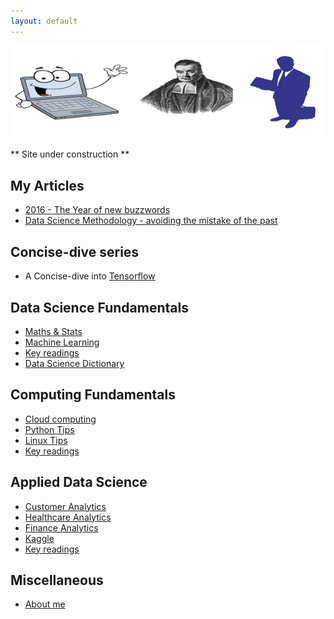 ```yaml
---
layout: default
---
```


![Image](img/logo2.png)

** Site under construction **

## My Articles
- [2016 - The Year of new buzzwords](https://www.linkedin.com/pulse/year-new-buzzwords-badrul-alom?trk=pulse_spock-articles)
- [Data Science Methodology - avoiding the mistake of the past](https://www.linkedin.com/pulse/data-science-methodology-badrul-alom?trk=pulse_spock-articles)

## Concise-dive series

- A Concise-dive into [Tensorflow](dd/tensorflowdd)

## Data Science Fundamentals
- [Maths & Stats](https://github.com/BadrulAlom/Data-Science-Notes/tree/master/MathsStats/index.ipynb)
- [Machine Learning](ml/index)
- [Key readings](dsf/keyreadings)
- [Data Science Dictionary](dsf/dictionary)

## Computing Fundamentals
- [Cloud computing](comp/cloudindex)
- [Python Tips](comp/python)
- [Linux Tips](comp/linux)
- [Key readings](comp/keyreadings)

## Applied Data Science
- [Customer Analytics](strat/customer)
- [Healthcare Analytics](strat/healthcare)
- [Finance Analytics](strat/finance)
- [Kaggle](ads/kaggle)
- [Key readings](ads/keyreadings)


## Miscellaneous
- [About me](aboutme)
